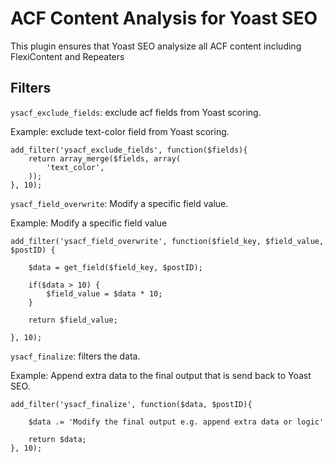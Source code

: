 # ACF Content Analysis for Yoast SEO
This plugin ensures that Yoast SEO analysize all ACF content including FlexiContent and Repeaters

## Filters
`ysacf_exclude_fields`: exclude acf fields from Yoast scoring.


Example: exclude text-color field from Yoast scoring.

```
add_filter('ysacf_exclude_fields', function($fields){
    return array_merge($fields, array(
        'text_color',
    ));
}, 10);
```

`ysacf_field_overwrite`: Modify a specific field value.


Example: Modify a specific field value

```
add_filter('ysacf_field_overwrite', function($field_key, $field_value, $postID) {

    $data = get_field($field_key, $postID);
    
    if($data > 10) {
        $field_value = $data * 10;
    }

    return $field_value;

}, 10);
```

`ysacf_finalize`: filters the data.


Example: Append extra data to the final output that is send back to Yoast SEO.

```
add_filter('ysacf_finalize', function($data, $postID){
    
    $data .= 'Modify the final output e.g. append extra data or logic'
    
    return $data;
}, 10);
```